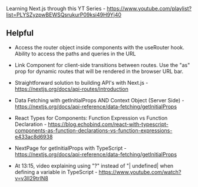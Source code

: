 Learning Next.js through this YT Series - https://www.youtube.com/playlist?list=PLYSZyzpwBEWSQsrukurP09ksi49H9Yj40

## Helpful

- Access the router object inside components with the useRouter hook. Ability to access the paths and queries in the URL

- Link Component for client-side transitions between routes. Use the "as" prop for dynamic routes that will be rendered in the browser URL bar.

- Straightforward solution to building API's with Next.js - https://nextjs.org/docs/api-routes/introduction

- Data Fetching with getInitialProps AND Context Object (Server Side) - https://nextjs.org/docs/api-reference/data-fetching/getInitialProps

- React Types for Components: Function Expression vs Function Declaration - https://blog.echobind.com/react-with-typescript-components-as-function-declarations-vs-function-expressions-e433ac8d6938

- NextPage for getInitialProps with TypeScript - https://nextjs.org/docs/api-reference/data-fetching/getInitialProps

- At 13:15, video explaining using "?" instead of "| undefined| when defining a variable in TypeScript - https://www.youtube.com/watch?v=v3lI29trIN8
